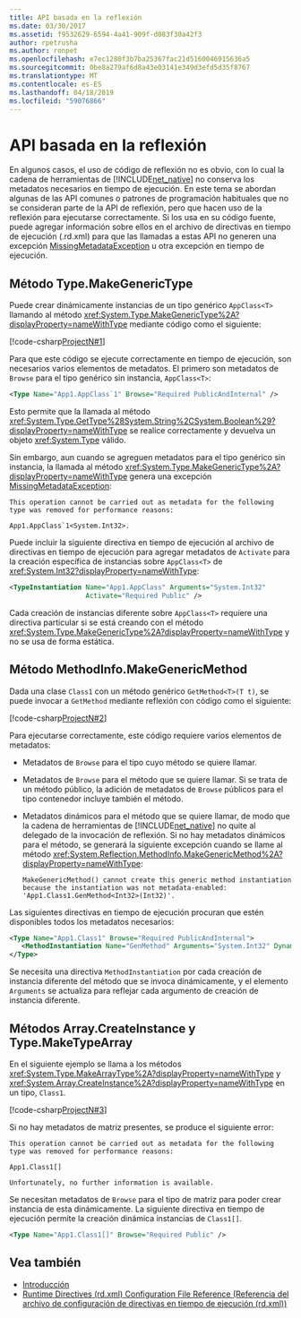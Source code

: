```yaml
---
title: API basada en la reflexión
ms.date: 03/30/2017
ms.assetid: f9532629-6594-4a41-909f-d083f30a42f3
author: rpetrusha
ms.author: ronpet
ms.openlocfilehash: e7ec1280f3b7ba25367fac21d5160046915636a5
ms.sourcegitcommit: 0be8a279af6d8a43e03141e349d3efd5d35f8767
ms.translationtype: MT
ms.contentlocale: es-ES
ms.lasthandoff: 04/18/2019
ms.locfileid: "59076866"
---
```

# <a name="apis-that-rely-on-reflection"></a>API basada en la reflexión
En algunos casos, el uso de código de reflexión no es obvio, con lo cual la cadena de herramientas de [!INCLUDE[net_native](../../../includes/net-native-md.md)] no conserva los metadatos necesarios en tiempo de ejecución. En este tema se abordan algunas de las API comunes o patrones de programación habituales que no se consideran parte de la API de reflexión, pero que hacen uso de la reflexión para ejecutarse correctamente. Si los usa en su código fuente, puede agregar información sobre ellos en el archivo de directivas en tiempo de ejecución (.rd.xml) para que las llamadas a estas API no generen una excepción [MissingMetadataException](../../../docs/framework/net-native/missingmetadataexception-class-net-native.md) u otra excepción en tiempo de ejecución.  
  
## <a name="typemakegenerictype-method"></a>Método Type.MakeGenericType  
 Puede crear dinámicamente instancias de un tipo genérico `AppClass<T>` llamando al método <xref:System.Type.MakeGenericType%2A?displayProperty=nameWithType> mediante código como el siguiente:  
  
 [!code-csharp[ProjectN#1](../../../samples/snippets/csharp/VS_Snippets_CLR/projectn/cs/type_makegenerictype1.cs#1)]  
  
 Para que este código se ejecute correctamente en tiempo de ejecución, son necesarios varios elementos de metadatos. El primero son metadatos de `Browse` para el tipo genérico sin instancia, `AppClass<T>`:  
  
```xml  
<Type Name="App1.AppClass`1" Browse="Required PublicAndInternal" />  
```  
  
 Esto permite que la llamada al método <xref:System.Type.GetType%28System.String%2CSystem.Boolean%29?displayProperty=nameWithType> se realice correctamente y devuelva un objeto <xref:System.Type> válido.  
  
 Sin embargo, aun cuando se agreguen metadatos para el tipo genérico sin instancia, la llamada al método <xref:System.Type.MakeGenericType%2A?displayProperty=nameWithType> genera una excepción [MissingMetadataException](../../../docs/framework/net-native/missingmetadataexception-class-net-native.md):  
  
```  
This operation cannot be carried out as metadata for the following type was removed for performance reasons:  
  
App1.AppClass`1<System.Int32>.  
```  
  
 Puede incluir la siguiente directiva en tiempo de ejecución al archivo de directivas en tiempo de ejecución para agregar metadatos de `Activate` para la creación específica de instancias sobre `AppClass<T>` de <xref:System.Int32?displayProperty=nameWithType>:  
  
```xml  
<TypeInstantiation Name="App1.AppClass" Arguments="System.Int32"   
                   Activate="Required Public" />  
```  
  
 Cada creación de instancias diferente sobre `AppClass<T>` requiere una directiva particular si se está creando con el método <xref:System.Type.MakeGenericType%2A?displayProperty=nameWithType> y no se usa de forma estática.  
  
## <a name="methodinfomakegenericmethod-method"></a>Método MethodInfo.MakeGenericMethod  
 Dada una clase `Class1` con un método genérico `GetMethod<T>(T t)`, se puede invocar a `GetMethod` mediante reflexión con código como el siguiente:  
  
 [!code-csharp[ProjectN#2](../../../samples/snippets/csharp/VS_Snippets_CLR/projectn/cs/makegenericmethod1.cs#2)]  
  
 Para ejecutarse correctamente, este código requiere varios elementos de metadatos:  
  
-   Metadatos de `Browse` para el tipo cuyo método se quiere llamar.  
  
-   Metadatos de `Browse` para el método que se quiere llamar.  Si se trata de un método público, la adición de metadatos de `Browse` públicos para el tipo contenedor incluye también el método.  
  
-   Metadatos dinámicos para el método que se quiere llamar, de modo que la cadena de herramientas de [!INCLUDE[net_native](../../../includes/net-native-md.md)] no quite al delegado de la invocación de reflexión. Si no hay metadatos dinámicos para el método, se generará la siguiente excepción cuando se llame al método <xref:System.Reflection.MethodInfo.MakeGenericMethod%2A?displayProperty=nameWithType>:  
  
    ```  
    MakeGenericMethod() cannot create this generic method instantiation because the instantiation was not metadata-enabled: 'App1.Class1.GenMethod<Int32>(Int32)'.  
    ```  
  
 Las siguientes directivas en tiempo de ejecución procuran que estén disponibles todos los metadatos necesarios:  
  
```xml  
<Type Name="App1.Class1" Browse="Required PublicAndInternal">  
   <MethodInstantiation Name="GenMethod" Arguments="System.Int32" Dynamic="Required"/>  
</Type>  
```  
  
 Se necesita una directiva `MethodInstantiation` por cada creación de instancia diferente del método que se invoca dinámicamente, y el elemento `Arguments` se actualiza para reflejar cada argumento de creación de instancia diferente.  
  
## <a name="arraycreateinstance-and-typemaketypearray-methods"></a>Métodos Array.CreateInstance y Type.MakeTypeArray  
 En el siguiente ejemplo se llama a los métodos <xref:System.Type.MakeArrayType%2A?displayProperty=nameWithType> y <xref:System.Array.CreateInstance%2A?displayProperty=nameWithType> en un tipo, `Class1`.  
  
 [!code-csharp[ProjectN#3](../../../samples/snippets/csharp/VS_Snippets_CLR/projectn/cs/array1.cs#3)]  
  
 Si no hay metadatos de matriz presentes, se produce el siguiente error:  
  
```  
This operation cannot be carried out as metadata for the following type was removed for performance reasons:  
  
App1.Class1[]  
  
Unfortunately, no further information is available.  
```  
  
 Se necesitan metadatos de `Browse` para el tipo de matriz para poder crear instancia de esta dinámicamente.  La siguiente directiva en tiempo de ejecución permite la creación dinámica instancias de `Class1[]`.  
  
```xml  
<Type Name="App1.Class1[]" Browse="Required Public" />  
```  
  
## <a name="see-also"></a>Vea también

- [Introducción](../../../docs/framework/net-native/getting-started-with-net-native.md)
- [Runtime Directives (rd.xml) Configuration File Reference (Referencia del archivo de configuración de directivas en tiempo de ejecución (rd.xml))](../../../docs/framework/net-native/runtime-directives-rd-xml-configuration-file-reference.md)
